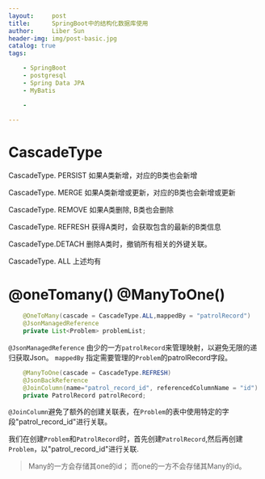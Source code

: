 ```yaml
---
layout:     post
title:      SpringBoot中的结构化数据库使用
author:     Liber Sun
header-img: img/post-basic.jpg
catalog: true
tags:

    - SpringBoot
    - postgresql
    - Spring Data JPA
    - MyBatis

    - 

---
```


# CascadeType

CascadeType. PERSIST 如果A类新增，对应的B类也会新增

CascadeType. MERGE  如果A类新增或更新，对应的B类也会新增或更新

CascadeType. REMOVE 如果A类删除, B类也会删除

CascadeType. REFRESH 获得A类时，会获取包含的最新的B类信息

CascadeType.DETACH 删除A类时，撤销所有相关的外键关联。

CascadeType. ALL 上述均有

# @oneTomany() @ManyToOne()

``` java
    @OneToMany(cascade = CascadeType.ALL,mappedBy = "patrolRecord")
    @JsonManagedReference
    private List<Problem> problemList;
```

`@JsonManagedReference` 由少的一方`patrolRecord`来管理映射，以避免无限的递归获取Json。 `mappedBy` 指定需要管理的`Problem`的patrolRecord字段。

``` java
    @ManyToOne(cascade = CascadeType.REFRESH)
    @JsonBackReference
    @JoinColumn(name="patrol_record_id", referencedColumnName = "id")
    private PatrolRecord patrolRecord;
```

`@JoinColumn`避免了额外的创建关联表，在`Problem`的表中使用特定的字段"patrol_record_id"进行关联。


我们在创建`Problem`和`PatrolRecord`时，首先创建`PatrolRecord`,然后再创建`Problem`，以"patrol_record_id"进行关联.

>Many的一方会存储其one的id；
>而one的一方不会存储其Many的id。